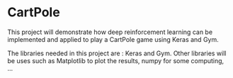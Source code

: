 # CartPole
This project will demonstrate how deep reinforcement learning can be implemented and applied to play a CartPole game using Keras and Gym.

The libraries needed in this project are : Keras and Gym. 
Other libraries will be uses such as Matplotlib to plot the results, numpy for some computing, ... 

